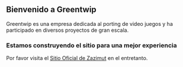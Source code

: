 ## Bienvenido a Greentwip

Greentwip es una empresa dedicada al porting de video juegos y ha participado en diversos proyectos de gran escala.


### Estamos construyendo el sitio para una mejor experiencia

Por favor visita el [Sitio Oficial de Zazimut](https://zazimut.org/es) en el entretanto.